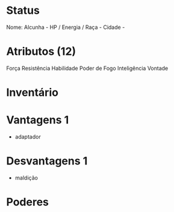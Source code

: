 # Status
Nome: 
Alcunha - 
HP / 
Energia / 
Raça - 
Cidade - 

# Atributos (12)
Força 
Resistência 
Habilidade 
Poder de Fogo 
Inteligência 
Vontade

# Inventário  

# Vantagens 1
- adaptador

# Desvantagens 1
- maldição

# Poderes